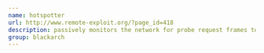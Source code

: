 ```yaml
---
name: hotspotter
url: http://www.remote-exploit.org/?page_id=418
description: passively monitors the network for probe request frames to identify the preferred networks of Windows XP clients, and will compare it to a supplied list of common hotspot network names. URL : http://www.remote-exploit.org/?page_id=418 Groups : blackarch blackarch-wireless
group: blackarch
---
```

